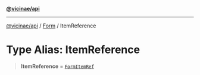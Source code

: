 [**@vicinae/api**](../../../../README.md)

***

[@vicinae/api](../../../../README.md) / [Form](../README.md) / ItemReference

# Type Alias: ItemReference

> **ItemReference** = [`FormItemRef`](../../../../type-aliases/FormItemRef.md)
